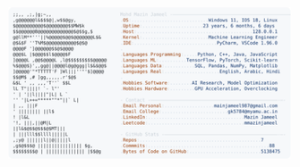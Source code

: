 <picture>
  <source srcset="https://raw.githubusercontent.com/mmazinjameel/mmazinjameel/main/dark_mode.svg?v=1746987154" media="(prefers-color-scheme: dark)">
  <img src="https://raw.githubusercontent.com/mmazinjameel/mmazinjameel/main/light_mode.svg?v=1746987154">
</picture>
